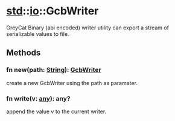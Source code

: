 # [std](/libs/std/)::[io](/libs/std/io/)::GcbWriter

GreyCat Binary (abi encoded) writer utility can export a stream of serializable values to file.

## Methods
### fn new(path:&nbsp;[String](/libs/std/core/type.String.md)):&nbsp;[GcbWriter](/libs/std/io/type.GcbWriter.md)<Badge text="native" /><Badge text="static" />

create a new GcbWriter using the path as paramater.
### fn write(v:&nbsp;[any](/libs/std/core/type.any.md)):&nbsp;any?<Badge text="native" />

append the value v to the current writer.

